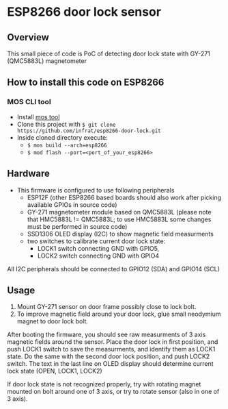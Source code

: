 # ESP8266 door lock sensor

## Overview

This small piece of code is PoC of detecting door lock state with GY-271 (QMC5883L) magnetometer

## How to install this code on ESP8266

### MOS CLI tool
- Install [mos tool](https://mongoose-os.com/software.html)
- Clone this project with `$ git clone https://github.com/infrat/esp8266-door-lock.git`
- Inside cloned directory execute:
  - `$ mos build --arch=esp8266`
  - `$ mod flash --port=<port_of_your_esp8266>` 

## Hardware
- This firmware is configured to use following peripherals
  - ESP12F (other ESP8266 based boards should also work after picking available GPIOs in source code)
  - GY-271 magnetometer module based on QMC5883L (please note that HMC5883L != QMC5883L; to use HMC5883L some changes must be performed in source code)
  - SSD1306 OLED display (I2C) to show magnetic field measurments
  - two switches to calibrate current door lock state: 
    - LOCK1 switch connecting GND with GPIO5, 
    - LOCK2 switch connecting GND with GPIO4

All I2C peripherals should be connected to GPIO12 (SDA) and GPIO14 (SCL)

## Usage
1. Mount GY-271 sensor on door frame possibly close to lock bolt.
2. To improve magnetic field around your door lock, glue small neodymium magnet to door lock bolt.

After booting the firmware, you should see raw measurments of 3 axis magnetic fields around the sensor. 
Place the door lock in first position, and push LOCK1 switch to save the measurments, and identify them as LOCK1 state. Do the same with the second door lock position, and push LOCK2 switch. The text in the last line on OLED display should determine current lock state (OPEN, LOCK1, LOCK2)

If door lock state is not recognized properly, try with rotating magnet mounted on bolt around one of 3 axis, or try to rotate sensor (also in one of 3 axis).

